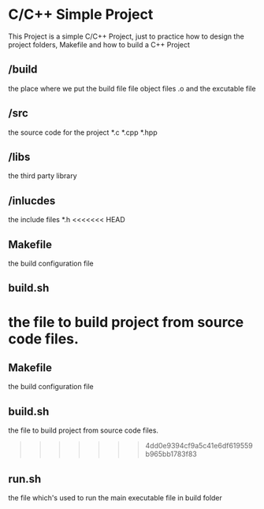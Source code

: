 # C/C++ Simple Project
This Project is a simple C/C++ Project, just to practice how to design the project folders, Makefile and how to build a C++ Project



## /build
the place where we put the build file file object files .o and the excutable file 
## /src
the source code for the project *.c *.cpp *.hpp
## /libs
the third party library 
## /inlucdes
the include files *.h
<<<<<<< HEAD
## Makefile
the  build configuration file
## build.sh
the file to build project from source code files.
=======

## Makefile
the  build configuration file

## build.sh
the file to build project from source code files.

>>>>>>> 4dd0e9394cf9a5c41e6df619559b965bb1783f83
## run.sh
the file which's used to run the main executable file in build folder
